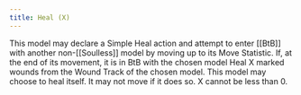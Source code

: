 ```yaml
---
title: Heal (X)
---
```

This model may declare a Simple Heal action and attempt to enter [[BtB]] with another non-[[Soulless]] model by moving up to its Move Statistic.
If, at the end of its movement, it is in BtB with the chosen model Heal X marked wounds from the Wound Track of the chosen model.
This model may choose to heal itself.
It may not move if it does so.
X cannot be less than 0.
